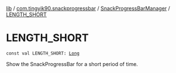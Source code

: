 [lib](../../index.md) / [com.tingyik90.snackprogressbar](../index.md) / [SnackProgressBarManager](index.md) / [LENGTH_SHORT](.)

# LENGTH_SHORT

`const val LENGTH_SHORT: `[`Long`](https://kotlinlang.org/api/latest/jvm/stdlib/kotlin/-long/index.html)

Show the SnackProgressBar for a short period of time.

